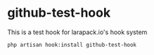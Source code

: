 # github-test-hook
This is a test hook for larapack.io's hook system

```bash
php artisan hook:install github-test-hook
```
